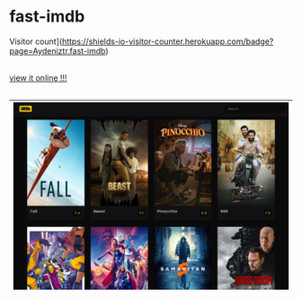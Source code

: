 # fast-imdb

Visitor count](https://shields-io-visitor-counter.herokuapp.com/badge?page=Aydeniztr.fast-imdb)

<br>
<a href="">view it online !!!</a>
<br>
<br>

| <img src="https://github.com/Aydeniztr/fast-imdb/blob/main/2F1FA595-70C8-4C35-93E9-2DE475695294.jpeg?raw=true"> |
| ---------------------------------------------- |


